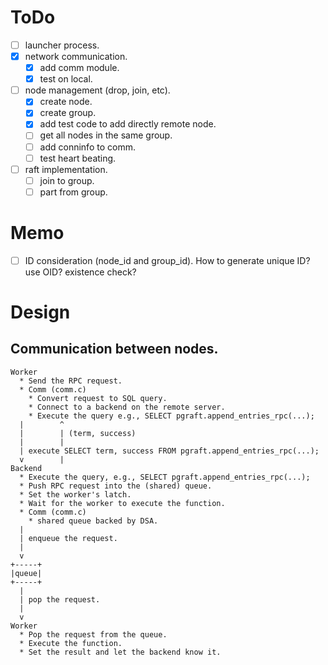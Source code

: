 # ToDo
* [ ] launcher process.
* [x] network communication.
  * [x] add comm module.
  * [x] test on local.
* [ ] node management (drop, join, etc).
  * [x] create node.
  * [x] create group.
  * [x] add test code to add directly remote node.
  * [ ] get all nodes in the same group.
  * [ ] add conninfo to comm.
  * [ ] test heart beating.
* [ ] raft implementation.
  * [ ] join to group.
  * [ ] part from group.

# Memo
* [ ] ID consideration (node_id and group_id). How to generate unique ID? use OID? existence check?


# Design

## Communication between nodes.

```
Worker
  * Send the RPC request.
  * Comm (comm.c)
    * Convert request to SQL query.
    * Connect to a backend on the remote server.
    * Execute the query e.g., SELECT pgraft.append_entries_rpc(...);
  |        ^
  |        | (term, success)
  |        |
  | execute SELECT term, success FROM pgraft.append_entries_rpc(...);
  v        |
Backend
  * Execute the query, e.g., SELECT pgraft.append_entries_rpc(...);
  * Push RPC request into the (shared) queue.
  * Set the worker's latch.
  * Wait for the worker to execute the function.
  * Comm (comm.c)
    * shared queue backed by DSA.
  |
  | enqueue the request.
  |
  v
+-----+
|queue|
+-----+
  |
  | pop the request.
  |
  v
Worker
  * Pop the request from the queue.
  * Execute the function.
  * Set the result and let the backend know it.
```

